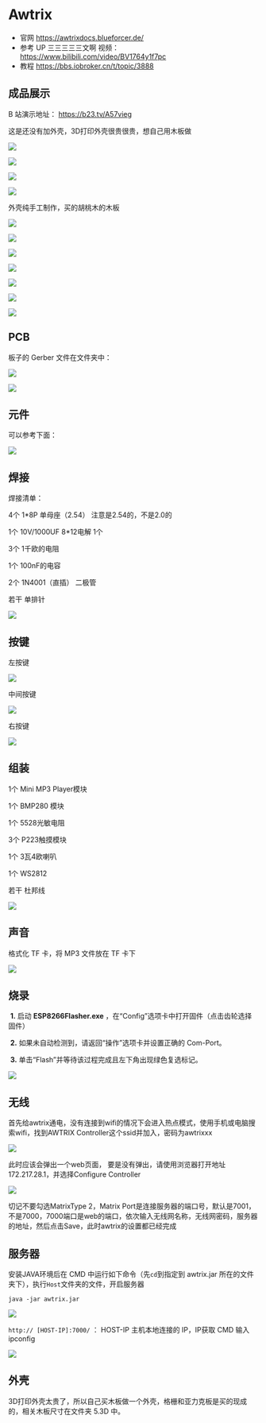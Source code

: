 # Awtrix

- 官网 https://awtrixdocs.blueforcer.de/
- 参考 UP 三三三三三文啊 视频：https://www.bilibili.com/video/BV1764y1f7pc
- 教程 https://bbs.iobroker.cn/t/topic/3888

## 成品展示

B 站演示地址：  https://b23.tv/A57vieg

这是还没有加外壳，3D打印外壳很贵很贵，想自己用木板做

![](/images/11.jpg)

![](/images/12.jpg)

![](/images/13.jpg)

![](/images/15.jpg)

外壳纯手工制作，买的胡桃木的木板

![](/images/1.1.jpg)

![](/images/1.2.jpg)

![](/images/1.3.jpg)

![](/images/1.4.jpg)

![](/images/77.jpg)

![](/images/88.jpg)

![](/images/99.jpg)

## PCB

板子的 Gerber 文件在文件夹中：

![](/images/1.png)

![](/images/2.png)

## 元件

可以参考下面：

![](/images/3.png)



## 焊接

焊接清单：

4个 1*8P 单母座（2.54） 注意是2.54的，不是2.0的

1个 10V/1000UF 8*12电解 1个

3个  1千欧的电阻

1个 100nF的电容

2个 1N4001（直插） 二极管

若干 单排针

![](/images/hj_1.jpg)

## 按键

左按键

![](/images/l.jpg)

中间按键

![](/images/m.jpg)

右按键

![](/images/r.jpg)

## 组装

1个 Mini MP3 Player模块

1个 BMP280 模块

1个 5528光敏电阻

3个 P223触摸模块

1个 3瓦4欧喇叭

1个 WS2812

若干 杜邦线

![](/images/zz_1.jpg)

## 声音

格式化 TF 卡，将 MP3 文件放在 TF 卡下

![](/images/6.png)

## 烧录

​	**1.** 启动 **ESP8266Flasher.exe** ，在“Config”选项卡中打开固件（点击齿轮选择固件） 

​	**2.** 如果未自动检测到，请返回“操作”选项卡并设置正确的 Com-Port。 

​	**3.** 单击“Flash”并等待该过程完成且左下角出现绿色复选标记。 

![](/images/gj.jpg)

## 无线

首先给awtrix通电，没有连接到wifi的情况下会进入热点模式，使用手机或电脑搜索wifi，找到AWTRIX Controller这个ssid并加入，密码为awtrixxx

![](/images/4.png)

此时应该会弹出一个web页面， 要是没有弹出，请使用浏览器打开地址172.217.28.1，并选择Configure Controller

![](/images/5.png)

切记不要勾选MatrixType 2，Matrix Port是连接服务器的端口号，默认是7001，不是7000，7000端口是web的端口，依次输入无线网名称，无线网密码，服务器的地址，然后点击Save，此时awtrix的设置都已经完成

## 服务器

安装JAVA环境后在 CMD 中运行如下命令（先`cd`到指定到 awtrix.jar 所在的文件夹下），执行`Host`文件夹的文件，开启服务器

`java -jar awtrix.jar`

![](/images/fwq.jpg)

`http:// [HOST-IP]:7000/` ： HOST-IP 主机本地连接的 IP，IP获取 CMD 输入 ipconfig

![](/images/zx.jpg)

## 外壳

3D打印外壳太贵了，所以自己买木板做一个外壳，格栅和亚力克板是买的现成的，相关木板尺寸在文件夹 5.3D 中。
